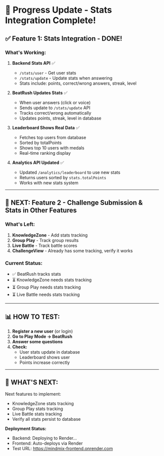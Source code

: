 # 🎯 Progress Update - Stats Integration Complete!

## ✅ Feature 1: Stats Integration - DONE!

### What's Working:

1. **Backend Stats API** ✅
   - `/stats/user` - Get user stats
   - `/stats/update` - Update stats when answering
   - Stats include: points, correct/wrong answers, streak, level

2. **BeatRush Updates Stats** ✅
   - When user answers (click or voice)
   - Sends update to `/stats/update` API
   - Tracks correct/wrong automatically
   - Updates points, streak, level in database

3. **Leaderboard Shows Real Data** ✅
   - Fetches top users from database
   - Sorted by totalPoints
   - Shows top 10 users with medals
   - Real-time ranking display

4. **Analytics API Updated** ✅
   - Updated `/analytics/leaderboard` to use new stats
   - Returns users sorted by `stats.totalPoints`
   - Works with new stats system

---

## 🎯 NEXT: Feature 2 - Challenge Submission & Stats in Other Features

### What's Left:

1. **KnowledgeZone** - Add stats tracking
2. **Group Play** - Track group results
3. **Live Battle** - Track battle scores
4. **ChallengeView** - Already has some tracking, verify it works

### Current Status:
- ✅ BeatRush tracks stats
- ⏳ KnowledgeZone needs stats tracking
- ⏳ Group Play needs stats tracking  
- ⏳ Live Battle needs stats tracking

---

## 📊 HOW TO TEST:

1. **Register a new user** (or login)
2. **Go to Play Mode → BeatRush**
3. **Answer some questions**
4. **Check:**
   - User stats update in database
   - Leaderboard shows user
   - Points increase correctly

---

## 🚀 WHAT'S NEXT:

Next features to implement:
- KnowledgeZone stats tracking
- Group Play stats tracking
- Live Battle stats tracking
- Verify all stats persist to database

**Deployment Status:**
- Backend: Deploying to Render...
- Frontend: Auto-deploys via Render
- Test URL: https://mindmix-frontend.onrender.com

